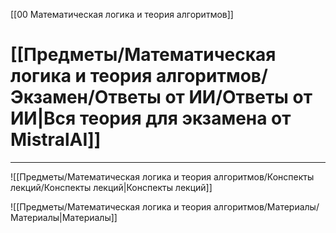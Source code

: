 [[00 Математическая логика и теория алгоритмов]]

# [[Предметы/Математическая логика и теория алгоритмов/Экзамен/Ответы от ИИ/Ответы от ИИ|Вся теория для экзамена от MistralAI]]

---

![[Предметы/Математическая логика и теория алгоритмов/Конспекты лекций/Конспекты лекций|Конспекты лекций]]

![[Предметы/Математическая логика и теория алгоритмов/Материалы/Материалы|Материалы]]